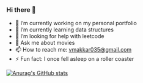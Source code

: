### Hi there 👋

- 🔭 I’m currently working on my personal portfolio
- 🌱 I’m currently learning data structures
- 🤔 I’m looking for help with leetcode
- 💬 Ask me about movies
- 📫 How to reach me: vmakkar035@gmail.com
- ⚡ Fun fact: I once fell asleep on a roller coaster


[![Anurag's GitHub stats](https://github-readme-stats.vercel.app/api999vik=anuraghazra)](https://github.com/anuraghazra/github-readme-stats)
